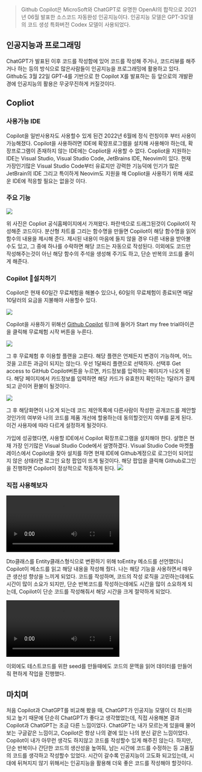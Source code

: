 >Github Copilot은 MicroSoft와 ChatGPT로 유명한 OpenAI의 합작으로 2021년 06월 발표한 소스코드 자동완성 인공지능이다.
>인공지능 모델은 GPT-3모델의 코드 생성 특화버전 Codex 모델이 사용되었다.

## 인공지능과 프로그래밍

ChatGPT가 발표된 이후 코드를 작성함에 있어 코드를 작성해 주거나, 코드리뷰를 해주거나 하는 등의 방식으로 많은사람들이 인공지능을 프로그래밍에 활용하고 있다.
Github도 3월 22일 GPT-4를 기반으로 한 Copilot X를 발표하는 등 앞으로의 개발환경에 인공지능의 활용은 무궁무진하게 커질것이다.

## Copliot

### 사용가능 IDE

Copilot을 일반사용자도 사용할수 있게 된건 2022년 6월에 정식 런칭이후 부터 사용이 가능해졌다.
Copilot을 사용하려면 IDE에 확장프로그램을 설치해 사용해야 하는데, 확장프로그램이 존재하지 않는 IDE에는 Copliot을 사용할 수 없다.
Copliot을 지원하는 IDE는 Visual Studio, Visual Studio Code, JetBrains IDE, Neovim이 있다. 현재 가장인기많은 Visual Studio Code부터 유료지만 강력한 기능덕에 인기가 많은 JetBrain의 IDE 그리고 특이하게 Neovim도 지원을 해 Copliot을 사용하기 위해 새로운 IDE에 적응할 필요는 없을것 이다.

### 주요 기능

![](https://velog.velcdn.com/images/kisuk623/post/2d88b2f6-6429-4723-a5c9-ff4cc26e3da4/image.png)


위 사진은 Copliot 공식홈페이지에서 가져왔다. 파란색으로 드래그된것이 Copilot이 작성해준 코드이다. 분산형 차트를 그리는 함수명을 만들면 Copilot이 해당 함수명을 읽어 함수의 내용을 제시해 준다.
제시된 내용이 마음에 들지 않을 경우 다른 내용을 받아볼 수도 있고, 그 중에 하나를 수락하면 해당 코드는 자동으로 작성된다.
이외에도 코드만 작성해주는것이 아닌 해당 함수의 주석을 생성해 주기도 하고, 단순 반복의 코드를 줄이게 해준다.


### Copilot 설치하기

Copilot은 현재 60일간 무료체험을 해볼수 있으나, 60일의 무료체험이 종료되면 매달 10달러의 요금을 지불해야 사용할수 있다. 

![](https://velog.velcdn.com/images/kisuk623/post/fc2737c8-b8b6-4d89-9736-d74e2fee0eaf/image.png)

Copilot을 사용하기 위해선 [Github Copilot](https://github.com/features/copilot) 링크에 들어가 Start my free trial아이콘을 클릭해 무료체험 시작 버튼을 누른다.

![](https://velog.velcdn.com/images/kisuk623/post/39fb44e7-5bd8-4d6c-9ae4-feaf0a542de1/image.png)


그 후 무료체험 후 이용할 플랜을 고른다. 해당 플랜은 언제든지 변경이 가능하며, 어느것을 고르든 과금이 되지는 않는다. 우선 1달짜리 플랜으로 선택하자.
선택후 Get access to GitHub Copilot버튼을 누르면, 카드정보를 입력하는 페이지가 나오게 된다. 해당 페이지에서 카드정보를 입력하면 해당 카드가 유효한지 확인하는 1달러가 결제되고 곧이어 환불이 될것이다.

![](https://velog.velcdn.com/images/kisuk623/post/f955c106-55f4-4e3d-88d1-67d24f358b81/image.png)


그 후 해당화면이 나오게 되는데 코드 제안목록에 다른사람이 작성한 공개코드를 제안할 것인가의 여부와 나의 코드를 제품 개선에 할용하는데 동의할것인지 여부를 묻게 된다. 이건 사용자에 따라 다르게 설정하게 될것이다.

가입에 성공했다면, 사용할 IDE에서 Copilot 확장프로그램을 설치해야 한다. 설명은 현재 가장 인기많은 Visual Studio Code에서 설명하겠다.
Visual Studio Code 마켓플레이스에서 Copilot을 찾아 설치를 하면 현재 IDE에 Github계정으로 로그인이 되어있지 않은 상태라면 로그인 요청 팝업이 뜨게 될것이다. 해당 팝업을 클릭해 Github로그인을 진행하면 Copilot이 정상적으로 작동하게 된다.
![](https://velog.velcdn.com/images/kisuk623/post/87af94f6-1685-49af-8f42-c4087f1ecea8/image.png)


### 직접 사용해보자

![](https://velog.velcdn.com/images/kisuk623/post/791cf6fe-7235-4677-bbbb-e57217eb8d6a/image.mov)


Dto클래스를 Entity클래스형식으로 변환하기 위해 toEntity 메소드를 선언했더니 Copilot이 메소드를 읽고 해당 내용을 작성해 줬다.
나는 해당 기능을 사용하면서 매우 큰 생산성 향상을 느끼게 되었다. 코드를 작성하며, 코드의 작성 로직을 고민하는데에도 시간이 많이 소요가 되지만, 단순 반복코드를 작성하는데에도 시간을 많이 소요하게 되는데, Copilot이 단순 코드를 작성해줘서 해당 시간을 크게 절약하게 되었다.

![](https://velog.velcdn.com/images/kisuk623/post/281a25bd-26e3-46ae-9550-c249b0f85b1e/image.mov)


이외에도 테스트코드를 위한 seed를 만들때에도 코드의 문맥을 읽어 데이터를 만들어줘 편하게 작업을 진행했다.

## 마치며

처음 Copilot과 ChatGPT를 비교해 봤을 때, ChatGPT가 인공지능 모델이 더 최신화되고 높기 때문에 단순히 ChatGPT가 좋다고 생각했었는데, 직접 사용해본 결과 Copilot과 ChatGPT는 조금 다른 느낌이었다. ChatGPT는 내가 모르는게 있을때 물어보는 구글같은 느낌이고, Copilot은 항상 나의 곁에 있는 나의 분신 같은 느낌이었다. Copilot이 내가 아무런 생각도 하지않고 코드를 작성할수 있게 해주진 않는다. 하지만, 단순 반복이나 간단한 코드의 생산성을 높여줘, 남는 시간에 코드를 수정하는 등 고품질의 코드를 생각하고 작성할수 있었다.
시간이 갈수록 인공지능이 고도화 되고있는데, 시대에 뒤쳐지지 않기 위해서는 인공지능을 활용해 더욱 좋은 코드를 작성해야 할것이다.


